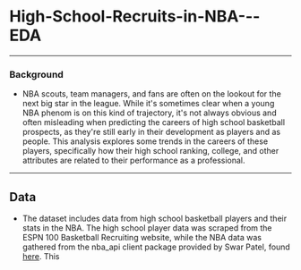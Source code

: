 # High-School-Recruits-in-NBA---EDA
---
### Background
* NBA scouts, team managers, and fans are often on the lookout for the next big star in the league. While it's sometimes clear when a young NBA phenom is on this kind of trajectory, it's not always obvious and often misleading when predicting the careers of high school basketball prospects, as they're still early in their development as players and as people. This analysis explores some trends in the careers of these players, specifically how their high school ranking, college, and other attributes are related to their performance as a professional.
---
## Data
* The dataset includes data from high school basketball players and their stats in the NBA. The high school player data was scraped from the ESPN 100 Basketball Recruiting website, while the NBA data was gathered from the nba_api client package provided by Swar Patel, found [here](https://github.com/swar/nba_api). This
